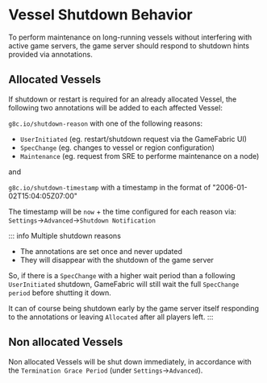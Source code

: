 # Vessel Shutdown Behavior

To perform maintenance on long-running vessels without interfering with active game servers, the game server should respond to shutdown hints provided via annotations.

## Allocated Vessels

If shutdown or restart is required for an already allocated Vessel, the following two annotations will be added to each affected Vessel:

`g8c.io/shutdown-reason` with one of the following reasons:
- `UserInitiated` (eg. restart/shutdown request via the GameFabric UI)
- `SpecChange`    (eg. changes to vessel or region configuration)
- `Maintenance`   (eg. request from SRE to performe maintenance on a node)

and

`g8c.io/shutdown-timestamp` with a timestamp in the format of "2006-01-02T15:04:05Z07:00"


The timestamp will be `now` + the time configured for each reason via: `Settings`->`Advanced`->`Shutdown Notification`

::: info Multiple shutdown reasons
* The annotations are set once and never updated
* They will disappear with the shutdown of the game server

So, if there is a `SpecChange` with a higher wait period than a following `UserInitiated` shutdown, GameFabric will still wait the full `SpecChange period` before shutting it down.

It can of course being shutdown early by the game server itself responding to the annotations or leaving `Allocated` after all players left.
:::


## Non allocated Vessels

Non allocated Vessels will be shut down immediately, in accordance with the `Termination Grace Period` (under `Settings`->`Advanced`).
